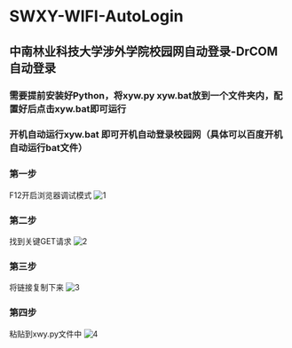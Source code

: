 # SWXY-WIFI-AutoLogin
## 中南林业科技大学涉外学院校园网自动登录-DrCOM自动登录

### 需要提前安装好Python，将xyw.py xyw.bat放到一个文件夹内，配置好后点击xyw.bat即可运行
### 开机自动运行xyw.bat 即可开机自动登录校园网（具体可以百度开机自动运行bat文件）
### 第一步
  F12开启浏览器调试模式
![1](https://github.com/qc-wl/SWXY-WIFI-AutoLogin/assets/53658530/b46d0e3f-afe2-47f2-af38-253b1ccc1e3e)
### 第二步
  找到关键GET请求
![2](https://github.com/qc-wl/SWXY-WIFI-AutoLogin/assets/53658530/2871f27f-ff90-4096-8731-fa81ca0f3ca4)
### 第三步
  将链接复制下来
![3](https://github.com/qc-wl/SWXY-WIFI-AutoLogin/assets/53658530/c6754c09-9006-4664-85bf-34b643548af1)
### 第四步
  粘贴到xwy.py文件中
![4](https://github.com/qc-wl/SWXY-WIFI-AutoLogin/assets/53658530/a222b2c3-6ccc-4155-bf3a-1caf82523642)
